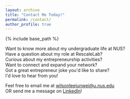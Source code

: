 ```yaml
---
layout: archive
title: "Contact Me Today!"
permalink: /contact/
author_profile: true
---
```


{% include base_path %}

Want to know more about my undergraduate life at NUS? <br/>
Have a question about my role at RescaleLab? <br/>
Curious about my entrepreneurship activities? <br/>
Want to connect and expand your network? <br/>
Got a great entrepreneur joke you'd like to share? <br/>
I'd love to hear from you!   

Feel free to email me at [wilsonleejunwei@u.nus.edu](mailto:wilsonleejunwei@u.nus.edu?subject=Invitation%20to%20Connect&body=Dear%20Wilson%2C%0A%0AI%20hope%20this%20email%20finds%20you%20well.%20My%20name%20is%20%5BYour%20Name%5D%2C%20and%20I%20am%20reaching%20out%20to%20extend%20an%20invitation%20to%20connect%20with%20you.%0A%0ALooking%20forward%20to%20the%20opportunity%20of%20connecting%20with%20you.%0A%0ABest%20Regards%2C%0A%5BYour%20Name%5D) <br/>
OR send me a message on [LinkedIn](https://www.linkedin.com/in/wilsonleejunwei/)!
